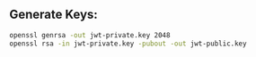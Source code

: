 ## Generate Keys:

```sh
openssl genrsa -out jwt-private.key 2048
openssl rsa -in jwt-private.key -pubout -out jwt-public.key
```
